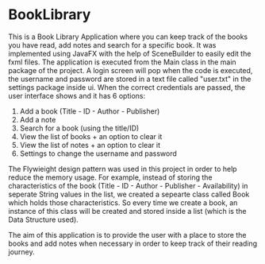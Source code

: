 # BookLibrary

This is a Book Library Application where you can keep track of the books you have read, add notes and search for a specific book.
It was implemented using JavaFX with the help of SceneBuilder to easily edit the fxml files.
The application is executed from the Main class in the main package of the project.
A login screen will pop when the code is executed, the username and password are stored in a text file called "user.txt" in the settings package inside ui.
When the correct credentials are passed, the user interface shows and it has 6 options:

1. Add a book (Title - ID - Author - Publisher)
2. Add a note
3. Search for a book (using the title/ID)
4. View the list of books + an option to clear it
5. View the list of notes + an option to clear it
6. Settings to change the username and password

The Flywieight design pattern was used in this project in order to help reduce the memory usage. For example, instead of storing the characteristics of the book (Title - ID - Author - Publisher - Availability) in seperate String values in the list, we created a sepearte class called Book which holds those characteristics. So every time we create a book, an instance of this class will be created and stored inside a list (which is the Data Structure used).

The aim of this application is to provide the user with a place to store the books and add notes when necessary in order to keep track of their reading journey.
